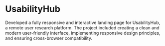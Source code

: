 # UsabilityHub
Developed a fully responsive and interactive landing page for UsabilityHub, a remote user research platform. The project included creating a clean and modern user-friendly interface, implementing responsive design principles, and ensuring cross-browser compatibility.
